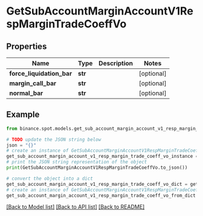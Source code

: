 # GetSubAccountMarginAccountV1RespMarginTradeCoeffVo


## Properties

Name | Type | Description | Notes
------------ | ------------- | ------------- | -------------
**force_liquidation_bar** | **str** |  | [optional] 
**margin_call_bar** | **str** |  | [optional] 
**normal_bar** | **str** |  | [optional] 

## Example

```python
from binance.spot.models.get_sub_account_margin_account_v1_resp_margin_trade_coeff_vo import GetSubAccountMarginAccountV1RespMarginTradeCoeffVo

# TODO update the JSON string below
json = "{}"
# create an instance of GetSubAccountMarginAccountV1RespMarginTradeCoeffVo from a JSON string
get_sub_account_margin_account_v1_resp_margin_trade_coeff_vo_instance = GetSubAccountMarginAccountV1RespMarginTradeCoeffVo.from_json(json)
# print the JSON string representation of the object
print(GetSubAccountMarginAccountV1RespMarginTradeCoeffVo.to_json())

# convert the object into a dict
get_sub_account_margin_account_v1_resp_margin_trade_coeff_vo_dict = get_sub_account_margin_account_v1_resp_margin_trade_coeff_vo_instance.to_dict()
# create an instance of GetSubAccountMarginAccountV1RespMarginTradeCoeffVo from a dict
get_sub_account_margin_account_v1_resp_margin_trade_coeff_vo_from_dict = GetSubAccountMarginAccountV1RespMarginTradeCoeffVo.from_dict(get_sub_account_margin_account_v1_resp_margin_trade_coeff_vo_dict)
```
[[Back to Model list]](../README.md#documentation-for-models) [[Back to API list]](../README.md#documentation-for-api-endpoints) [[Back to README]](../README.md)


